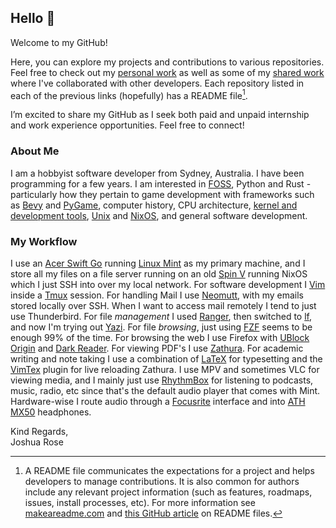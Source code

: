 ## Hello 👋


Welcome to my GitHub!<br>

Here, you can explore my projects and contributions to various repositories. Feel free to check out my [personal work](https://github.com/H4ppy-04?tab=repositories&q=&type=source&language=&sort=stargazers) as well as some of my [shared work](https://github.com/H4ppy-04?tab=repositories&q=&type=fork&language=&sort=stargazers) where I've collaborated with other developers. Each repository listed in each of the previous links (hopefully) has a README file[^1].

I’m excited to share my GitHub as I seek both paid and unpaid internship and work experience opportunities. Feel free to connect!

### About Me

I am a hobbyist software developer from Sydney, Australia. I have been programming for a few years. I am interested in [FOSS](https://freeopensourcesoftware.org//index.php/Main_Page), Python and Rust - particularly how they pertain to game development with frameworks such as [Bevy](https://bevyengine.org) and [PyGame](https://pygame.org), computer history, CPU architecture, [kernel and development tools](https://docs.kernel.org/dev-tools/index.html), [Unix](https://www.opengroup.org/membership/forums/platform/unix) and [NixOS](https://nixos.org), and general software development.

### My Workflow

I use an [Acer Swift Go](https://www.acer.com/au-en/laptops/swift/swift-go/pdp/NX.KSGSA.004) running [Linux Mint](https://linuxmint.com) as my primary machine, and I store all my files on a file server running on an old [Spin V](https://www.acer.com/ee-en/laptops/spin/spin-5-intel) running NixOS which I just SSH into over my local network. For software development I [Vim](https://www.vim.org/) inside a [Tmux](https://github.com/tmux/tmux/wiki) session. For handling Mail I use [Neomutt](https://neomutt.org/), with my emails stored locally over SSH. When I want to access mail remotely I tend to just use Thunderbird. For file *management* I used [Ranger](https://github.com/ranger/ranger), then switched to [lf](https://github.com/gokcehan/lf), and now I'm trying out [Yazi](https://yazi-rs.github.io/). For file *browsing*, just using [FZF](https://junegunn.github.io/fzf/) seems to be enough 99% of the time. For browsing the web I use Firefox with [UBlock Origin](https://addons.mozilla.org/en-US/firefox/addon/ublock-origin/) and [Dark Reader](https://addons.mozilla.org/en-US/firefox/addon/darkreader/). For viewing PDF's I use [Zathura](https://pwmt.org/projects/zathura/). For academic writing and note taking I use a combination of [LaTeX](https://www.latex-project.org/) for typesetting and the [VimTex](https://github.com/lervag/vimtex) plugin for live reloading Zathura. I use MPV and sometimes VLC for viewing media, and I mainly just use [RhythmBox](http://www.rhythmbox.org/) for listening to podcasts, music, radio, etc since that's the default audio player that comes with Mint. Hardware-wise I route audio through a [Focusrite](https://focusrite.com/products/scarlett-solo-3rd-gen) interface and into [ATH MX50](https://www.audio-technica.com/en-au/ath-m50x) headphones.

Kind Regards,<br>
Joshua Rose

[^1]: A README file communicates the expectations for a project and helps developers to manage contributions. It is also common for authors include any relevant project information (such as features, roadmaps, issues, install processes, etc). For more information see [makeareadme.com](https://makeareadme.com) and [this GitHub article](https://docs.github.com/en/repositories/managing-your-repositorys-settings-and-features/customizing-your-repository/about-readmes#about-readmes) on README files.
